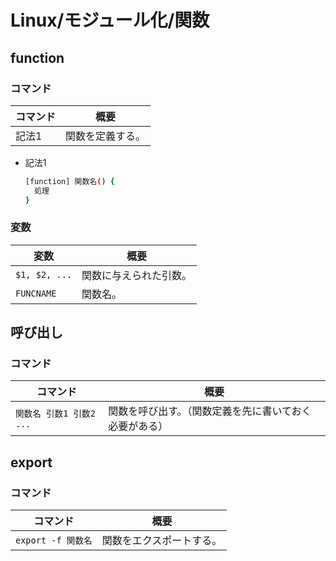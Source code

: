 # Linux/モジュール化/関数

## function

### コマンド

| コマンド | 概要             |
| -------- | ---------------- |
| 記法1    | 関数を定義する。 |

- 記法1

  ```bash
  [function] 関数名() { 
    処理
  }
  ```

### 変数

| 変数          | 概要                   |
| ------------- | ---------------------- |
| `$1, $2, ...` | 関数に与えられた引数。 |
| `FUNCNAME`    | 関数名。               |

## 呼び出し

### コマンド

| コマンド                 | 概要                                                   |
| ------------------------ | ------------------------------------------------------ |
| `関数名 引数1 引数2 ...` | 関数を呼び出す。（関数定義を先に書いておく必要がある） |

## export

### コマンド

| コマンド           | 概要                     |
| ------------------ | ------------------------ |
| `export -f 関数名` | 関数をエクスポートする。 |
